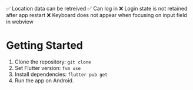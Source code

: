 ✅ Location data can be retreived
✅ Can log in
❌ Login state is not retained after app restart
❌ Keyboard does not appear when focusing on input field in webview

# Getting Started
1. Clone the repository: `git clone`
2. Set Flutter version: `fvm use`
3. Install dependencies: `flutter pub get`
4. Run the app on Android.